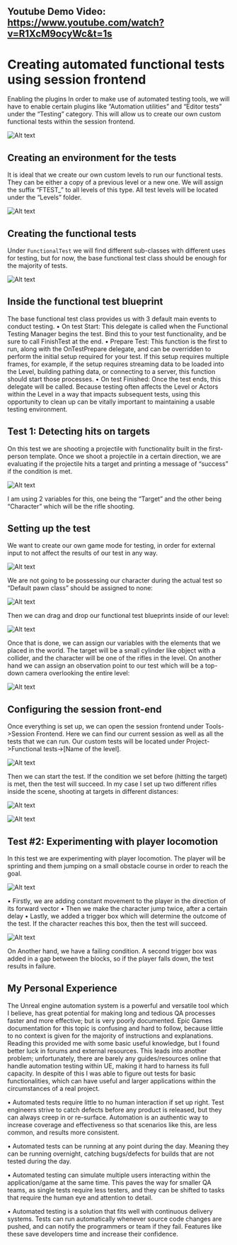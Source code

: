 ## Youtube Demo Video: https://www.youtube.com/watch?v=R1XcM9ocyWc&t=1s

# Creating automated functional tests using session frontend
Enabling the plugins
In order to make use of automated testing tools, we will have to enable certain plugins like “Automation utilities” and “Editor tests” under the “Testing” category. This will allow us to create our own custom functional tests within the session frontend.

![Alt text](https://github.com/AceOfBacons/samples-unreal-automation/blob/main/Picture1.png?raw=true "Optional Title")

 
## Creating an environment for the tests
It is ideal that we create our own custom levels to run our functional tests. They can be either a copy of a previous level or a new one. We will assign the suffix “FTEST_” to all levels of this type. All test levels will be located under the “Levels” folder.

![Alt text](https://github.com/AceOfBacons/samples-unreal-automation/blob/main/Picture2.png?raw=true "Optional Title")
 
## Creating the functional tests
Under `FunctionalTest` we will find different sub-classes with different uses for testing, but for now, the base functional test class should be enough for the majority of tests.

![Alt text](https://github.com/AceOfBacons/samples-unreal-automation/blob/main/Picture3.png?raw=true "Optional Title")
 
## Inside the functional test blueprint
The base functional test class provides us with 3 default main events to conduct testing.
•	On test Start: This delegate is called when the Functional Testing Manager begins the test. Bind this to your test functionality, and be sure to call FinishTest at the end.
•	Prepare Test: This function is the first to run, along with the OnTestPrepare delegate, and can be overridden to perform the initial setup required for your test. If this setup requires multiple frames, for example, if the setup requires streaming data to be loaded into the Level, building pathing data, or connecting to a server, this function should start those processes.
•	On test Finished: Once the test ends, this delegate will be called. Because testing often affects the Level or Actors within the Level in a way that impacts subsequent tests, using this opportunity to clean up can be vitally important to maintaining a usable testing environment.



## Test 1: Detecting hits on targets
On this test we are shooting a projectile with functionality built in the first-person template. Once we shoot a projectile in a certain direction, we are evaluating if the projectile hits a target and printing a message of “success” if the condition is met.

![Alt text](https://github.com/AceOfBacons/samples-unreal-automation/blob/main/Picture4.png?raw=true "Optional Title")
 
I am using 2 variables for this, one being the “Target” and the other being “Character” which will be the rifle shooting.



## Setting up the test
We want to create our own game mode for testing, in order for external input to not affect the results of our test in any way. 

 ![Alt text](https://github.com/AceOfBacons/samples-unreal-automation/blob/main/Picture5.png?raw=true "Optional Title")

We are not going to be possessing our character during the actual test so “Default pawn class” should be assigned to none:

 ![Alt text](https://github.com/AceOfBacons/samples-unreal-automation/blob/main/Picture6.png?raw=true "Optional Title")
 
Then we can drag and drop our functional test blueprints inside of our level:
 
 ![Alt text](https://github.com/AceOfBacons/samples-unreal-automation/blob/main/Picture7.png?raw=true "Optional Title")

Once that is done, we can assign our variables with the elements that we placed in the world. The target will be a small cylinder like object with a collider, and the character will be one of the rifles in the level. On another hand we can assign an observation point to our test which will be a top-down camera overlooking the entire level:
 
 ![Alt text](https://github.com/AceOfBacons/samples-unreal-automation/blob/main/Picture8.png?raw=true "Optional Title")

## Configuring the session front-end
Once everything is set up, we can open the session frontend under Tools->Session Frontend. Here we can find our current session as well as all the tests that we can run. Our custom tests will be located under Project->Functional tests->[Name of the level].

![Alt text](https://github.com/AceOfBacons/samples-unreal-automation/blob/main/Picture9.png?raw=true "Optional Title")

Then we can start the test. If the condition we set before (hitting the target) is met, then the test will succeed. In my case I set up two different rifles inside the scene, shooting at targets in different distances:

![Alt text](https://github.com/AceOfBacons/samples-unreal-automation/blob/main/Picture10.png?raw=true "Optional Title")

![Alt text](https://github.com/AceOfBacons/samples-unreal-automation/blob/main/Picture11.png?raw=true "Optional Title")
 
## Test #2: Experimenting with player locomotion
In this test we are experimenting with player locomotion. The player will be sprinting and them jumping on a small obstacle course in order to reach the goal. 

![Alt text](https://github.com/AceOfBacons/samples-unreal-automation/blob/main/Picture12.png?raw=true "Optional Title")
 
•	Firstly, we are adding constant movement to the player in the direction of its forward vector
•	Then we make the character jump twice, after a certain delay
•	Lastly, we added a trigger box which will determine the outcome of the test. If the character reaches this box, then the test will succeed.

![Alt text](https://github.com/AceOfBacons/samples-unreal-automation/blob/main/image.png?raw=true "Optional Title")
 
On Another hand, we have a failing condition.  A second trigger box was added in a gap between the blocks, so if the player falls down, the test results in failure.

## My Personal Experience
The Unreal engine automation system is a powerful and versatile tool which I believe, has great potential for making long and tedious QA processes faster and more effective; but is very poorly documented. Epic Games documentation for this topic is confusing and hard to follow, because little to no context is given for the majority of instructions and explanations. Reading this provided me with some basic useful knowledge, but I found better luck in forums and external resources. This leads into another problem; unfortunately, there are barely any guides/resources online that handle automation testing within UE, making it hard to harness its full capacity. In despite of this I was able to figure out tests for basic functionalities, which can have useful and larger applications within the circumstances of a real project.

•	Automated tests require little to no human interaction if set up right. Test engineers strive to catch defects before any product is released, but they can always creep in or re-surface. Automation is an authentic way to increase coverage and effectiveness so that scenarios like this, are less common, and results more consistent.

•	Automated tests can be running at any point during the day. Meaning they can be running overnight, catching bugs/defects for builds that are not tested during the day.

•	Automated testing can simulate multiple users interacting within the application/game at the same time. This paves the way for smaller QA teams, as single tests require less testers, and they can be shifted to tasks that require the human eye and attention to detail.

•	Automated testing is a solution that fits well with continuous delivery systems. Tests can run automatically whenever source code changes are pushed, and can notify the programmers or team if they fail. Features like these save developers time and increase their confidence.


